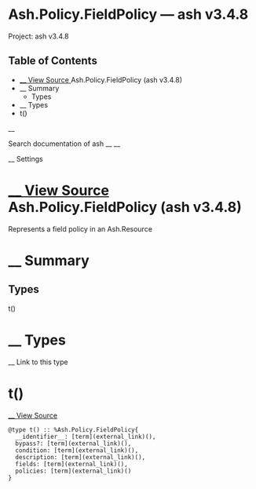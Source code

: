 # Ash.Policy.FieldPolicy — ash v3.4.8

Project: ash v3.4.8

## Table of Contents

- [ __ View Source ](external_link) Ash.Policy.FieldPolicy (ash v3.4.8)
- __ Summary
  - Types
- __ Types
- t()

__

Search documentation of ash __ __

__ Settings

#  [ __ View Source ](external_link) Ash.Policy.FieldPolicy (ash v3.4.8)

Represents a field policy in an Ash.Resource

#  __ Summary

##  Types

t()

#  __ Types

__ Link to this type

# t()

[ __ View Source ](external_link)
    
    
    @type t() :: %Ash.Policy.FieldPolicy{
      __identifier__: [term](external_link)(),
      bypass?: [term](external_link)(),
      condition: [term](external_link)(),
      description: [term](external_link)(),
      fields: [term](external_link)(),
      policies: [term](external_link)()
    }
